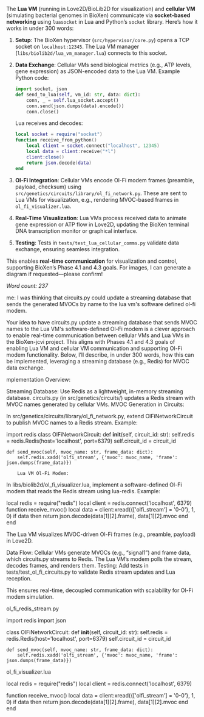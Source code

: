 The **Lua VM** (running in Love2D/BioLib2D for visualization) and **cellular VM** (simulating bacterial genomes in BioXen) communicate via **socket-based networking** using `luasocket` in Lua and Python’s `socket` library. Here’s how it works in under 300 words:

1. **Setup**: The BioXen hypervisor (`src/hypervisor/core.py`) opens a TCP socket on `localhost:12345`. The Lua VM manager (`libs/biolib2d/lua_vm_manager.lua`) connects to this socket.

2. **Data Exchange**: Cellular VMs send biological metrics (e.g., ATP levels, gene expression) as JSON-encoded data to the Lua VM. Example Python code:
   ```python
   import socket, json
   def send_to_lua(self, vm_id: str, data: dict):
       conn, _ = self.lua_socket.accept()
       conn.send(json.dumps(data).encode())
       conn.close()
   ```
   Lua receives and decodes:
   ```lua
   local socket = require("socket")
   function receive_from_python()
       local client = socket.connect("localhost", 12345)
       local data = client:receive("*l")
       client:close()
       return json.decode(data)
   end
   ```

3. **Ol-Fi Integration**: Cellular VMs encode Ol-Fi modem frames (preamble, payload, checksum) using `src/genetics/circuits/library/ol_fi_network.py`. These are sent to Lua VMs for visualization, e.g., rendering MVOC-based frames in `ol_fi_visualizer.lua`.

4. **Real-Time Visualization**: Lua VMs process received data to animate gene expression or ATP flow in Love2D, updating the BioXen terminal DNA transcription monitor or graphical interface.

5. **Testing**: Tests in `tests/test_lua_cellular_comms.py` validate data exchange, ensuring seamless integration.

This enables **real-time communication** for visualization and control, supporting BioXen’s Phase 4.1 and 4.3 goals. For images, I can generate a diagram if requested—please confirm!

*Word count: 237*

me:
I was thinking that circuits.py could update a streaming database that sends the generated MVOCs by name to the lua vm's software defined ol-fi modem.


Your idea to have circuits.py update a streaming database that sends MVOC names to the Lua VM's software-defined Ol-Fi modem is a clever approach to enable real-time communication between cellular VMs and Lua VMs in the BioXen-jcvi project. This aligns with Phases 4.1 and 4.3 goals of enabling Lua VM and cellular VM communication and supporting Ol-Fi modem functionality. Below, I’ll describe, in under 300 words, how this can be implemented, leveraging a streaming database (e.g., Redis) for MVOC data exchange.


mplementation Overview:

Streaming Database: Use Redis as a lightweight, in-memory streaming database. circuits.py (in src/genetics/circuits/) updates a Redis stream with MVOC names generated by cellular VMs.
MVOC Generation in Circuits:

In src/genetics/circuits/library/ol_fi_network.py, extend OlFiNetworkCircuit to publish MVOC names to a Redis stream.
Example:

import redis
class OlFiNetworkCircuit:
    def __init__(self, circuit_id: str):
        self.redis = redis.Redis(host='localhost', port=6379)
        self.circuit_id = circuit_id

    def send_mvoc(self, mvoc_name: str, frame_data: dict):
        self.redis.xadd('olfi_stream', {'mvoc': mvoc_name, 'frame': json.dumps(frame_data)})

        Lua VM Ol-Fi Modem:

In libs/biolib2d/ol_fi_visualizer.lua, implement a software-defined Ol-Fi modem that reads the Redis stream using lua-redis.
Example:

local redis = require("redis")
local client = redis.connect('localhost', 6379)
function receive_mvoc()
    local data = client:xread({['olfi_stream'] = '0-0'}, 1, 0)
    if data then
        return json.decode(data[1][2].frame), data[1][2].mvoc
    end
end


The Lua VM visualizes MVOC-driven Ol-Fi frames (e.g., preamble, payload) in Love2D.


Data Flow: Cellular VMs generate MVOCs (e.g., “signal1”) and frame data, which circuits.py streams to Redis. The Lua VM’s modem polls the stream, decodes frames, and renders them.
Testing: Add tests in tests/test_ol_fi_circuits.py to validate Redis stream updates and Lua reception.

This ensures real-time, decoupled communication with scalability for Ol-Fi modem simulation.


ol_fi_redis_stream.py

import redis
import json

class OlFiNetworkCircuit:
    def __init__(self, circuit_id: str):
        self.redis = redis.Redis(host='localhost', port=6379)
        self.circuit_id = circuit_id

    def send_mvoc(self, mvoc_name: str, frame_data: dict):
        self.redis.xadd('olfi_stream', {'mvoc': mvoc_name, 'frame': json.dumps(frame_data)})

ol_fi_visualizer.lua

local redis = require("redis")
local client = redis.connect('localhost', 6379)

function receive_mvoc()
    local data = client:xread({['olfi_stream'] = '0-0'}, 1, 0)
    if data then
        return json.decode(data[1][2].frame), data[1][2].mvoc
    end
end        